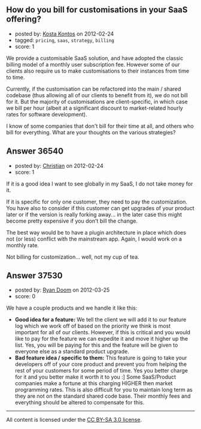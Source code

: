 ## How do you bill for customisations in your SaaS offering?

- posted by: [Kosta Kontos](https://stackexchange.com/users/-1/16592-kosta-kontos) on 2012-02-24
- tagged: `pricing`, `saas`, `strategy`, `billing`
- score: 1

We provide a customisable SaaS solution, and have adopted the classic billing model of a monthly user subscription fee. However some of our clients also require us to make customisations to their instances from time to time.

Currently, if the customisation can be refactored into the main / shared codebase (thus allowing all of our clients to benefit from it), we do not bill for it. But the majority of customisations are client-specific, in which case we bill per hour (albeit at a significant discount to market-related hourly rates for software development).

I know of some companies that don't bill for their time at all, and others who bill for everything. What are your thoughts on the various strategies?



## Answer 36540

- posted by: [Christian](https://stackexchange.com/users/-1/9952-christian) on 2012-02-24
- score: 1

If it is a good idea I want to see globally in my SaaS, I do not take money for it.

If it is specific for only one customer, they need to pay the customization. You have also to consider if this customer can get upgrades of your product later or if the version is really forking away... in the later case this might become pretty expensive if you don't bill the change.

The best way would be to have a plugin architecture in place which does not (or less) conflict with the mainstream app. Again, I would work on a monthly rate.

Not billing for customization... well, not my cup of tea. 


## Answer 37530

- posted by: [Ryan Doom](https://stackexchange.com/users/-1/5655-ryan-doom) on 2012-03-25
- score: 0

We have a couple products and we handle it like this:

 - **Good idea for a feature:** We tell the client we will add it to our feature log which we work off of based on the priority we think is most important for all of our clients.  However, if this is critical and you would like to pay for the feature we can expedite it and move it higher up the list. Yes, you will be paying for this and the feature will be given to everyone else as a standard product upgrade.
 - **Bad feature idea / specific to them:** This feature is going to take your developers off of your core product and prevent you from helping the rest of your customers for some period of time. Yes you better charge for it and you better make it worth it to you :]  Some SaaS/Product companies make a fortune at this charging HIGHER then market programming rates. This is also difficult for you to maintain long term as they are not on the standard shared code base.  Their monthly fees and everything should be altered to compensate for this.

 



---

All content is licensed under the [CC BY-SA 3.0 license](https://creativecommons.org/licenses/by-sa/3.0/).
